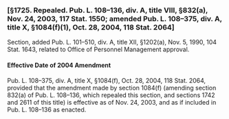 ### [§1725. Repealed. Pub. L. 108–136, div. A, title VIII, §832(a), Nov. 24, 2003, 117 Stat. 1550; amended Pub. L. 108–375, div. A, title X, §1084(f)(1), Oct. 28, 2004, 118 Stat. 2064] ###

Section, added Pub. L. 101–510, div. A, title XII, §1202(a), Nov. 5, 1990, 104 Stat. 1643, related to Office of Personnel Management approval.

#### Effective Date of 2004 Amendment ####

Pub. L. 108–375, div. A, title X, §1084(f), Oct. 28, 2004, 118 Stat. 2064, provided that the amendment made by section 1084(f) (amending section 832(a) of Pub. L. 108–136, which repealed this section, and sections 1742 and 2611 of this title) is effective as of Nov. 24, 2003, and as if included in Pub. L. 108–136 as enacted.